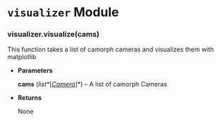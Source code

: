 # `visualizer` Module


### visualizer.visualize(cams)
This function takes a list of camorph cameras and visualizes them with matplotlib


* **Parameters**

    **cams** (*list**[*[*Camera*](model.md#model.Camera.Camera)*]*) – A list of camorph Cameras



* **Returns**

    None

